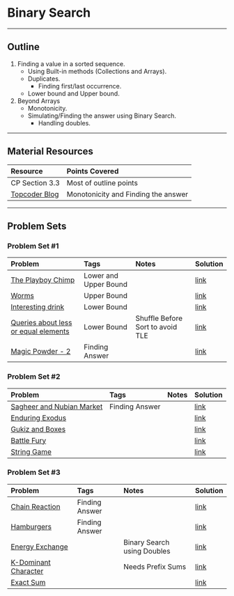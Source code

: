 # Binary Search
---
## Outline
1. Finding a value in a sorted sequence.
	* Using Built-in methods (Collections and Arrays).  
	* Duplicates.
		* Finding first/last occurrence.
	* Lower bound and Upper bound.
2. Beyond Arrays
	* Monotonicity.
	* Simulating/Finding the answer using Binary Search.
		* Handling doubles.

---

## Material Resources
| Resource                  | Points Covered                  |
|:------------------------- |:--------------------------------|
|CP Section 3.3  | Most of outline points|
|[Topcoder Blog](https://www.topcoder.com/community/data-science/data-science-tutorials/binary-search/)|Monotonicity and Finding the answer|

---
## Problem Sets
### Problem Set #1

| Problem        | Tags          | Notes  | Solution |
|:------------- |:-------------|:-----|:--------|
|[The Playboy Chimp](https://uva.onlinejudge.org/index.php?option=com_onlinejudge&Itemid=8&page=show_problem&problem=1552)|Lower and Upper Bound||[link](https://github.com/AhmadElsagheer/UVa-Solutions/blob/master/v106/ThePlayboyChimp_UVa10611.java)|
|[Worms](http://codeforces.com/problemset/problem/474/B)|Upper Bound||[link](http://codeforces.com/contest/474/submission/18132202)|
|[Interesting drink]()|Lower Bound||[link](http://codeforces.com/contest/706/submission/19792492)|
|[Queries about less or equal elements](http://codeforces.com/contest/600/problem/B)|Lower Bound|Shuffle Before Sort to avoid TLE|[link](http://codeforces.com/contest/600/submission/16453821)|
|[Magic Powder - 2](http://codeforces.com/problemset/problem/670/D2)|Finding Answer||[link](http://codeforces.com/contest/670/submission/17824666)|

### Problem Set #2
| Problem        | Tags          | Notes  | Solution |
|:------------- |:-------------|:-----|:--------|
|[Sagheer and Nubian Market](http://codeforces.com/contest/812/problem/C)|Finding Answer||[link](http://codeforces.com/contest/812/submission/27728473)|
|[Enduring Exodus](http://codeforces.com/problemset/problem/645/C)|||[link](http://codeforces.com/contest/645/submission/16786811)|
|[Gukiz and Boxes](http://codeforces.com/problemset/problem/551/C)|||[link](http://codeforces.com/contest/551/submission/34331187)|
|[Battle Fury](http://codeforces.com/gym/100247/problem/F)|||[link](https://ideone.com/g9OmIP)|
|[String Game](http://codeforces.com/contest/779/problem/D)|||[link](http://codeforces.com/contest/779/submission/25077945)|

### Problem Set #3
| Problem        | Tags          | Notes  | Solution |
|:------------- |:-------------|:-----|:--------|
|[Chain Reaction](http://codeforces.com/problemset/problem/607/A)|Finding Answer||[link](http://codeforces.com/contest/607/submission/17546217)|
|[Hamburgers](http://codeforces.com/contest/371/problem/C)|Finding Answer||[link](http://codeforces.com/contest/371/submission/17824474)|
|[Energy Exchange](http://codeforces.com/problemset/problem/68/B)||Binary Search using Doubles|[link](http://codeforces.com/contest/68/submission/20514429)|
|[K-Dominant Character](http://codeforces.com/contest/888/problem/C)||Needs Prefix Sums|[link](http://codeforces.com/contest/888/submission/32166894)|
|[Exact Sum](https://uva.onlinejudge.org/index.php?option=onlinejudge&page=show_problem&problem=1998)|||[link](https://github.com/TheRealImaginary/CompetitiveProgramming/blob/master/UVA/UVA_11057_ExactSum.java)|